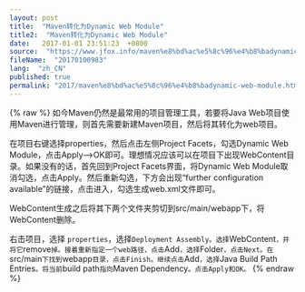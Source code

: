 ```yaml
---
layout: post
title:  "Maven转化为Dynamic Web Module"
title2:  "Maven转化为Dynamic Web Module"
date:   2017-01-01 23:51:23  +0800
source:  "https://www.jfox.info/maven%e8%bd%ac%e5%8c%96%e4%b8%badynamic-web-module.html"
fileName:  "20170100983"
lang:  "zh_CN"
published: true
permalink: "2017/maven%e8%bd%ac%e5%8c%96%e4%b8%badynamic-web-module.html"
---
```

{% raw %}
如今Maven仍然是最常用的项目管理工具，若要将Java Web项目使用Maven进行管理，则首先需要新建Maven项目，然后将其转化为web项目。

在项目右键选择properties，然后点击左侧Project Facets，勾选Dynamic Web Module，点击Apply–>OK即可。理想情况应该可以在项目下出现WebContent目录。如果没有的话，首先回到Project Facets界面，将Dynamic Web Module取消勾选，点击Apply。然后重新勾选，下方会出现“further configuration available”的链接，点击进入，勾选生成web.xml文件即可。

WebContent生成之后将其下两个文件夹剪切到src/main/webapp下，将WebContent删除。

右击项目，选择 `properties`，选择`Deployment Assembly。选择`WebContent`，并将它`remove`掉。接着重新指定一个web路径，点击`Add`，选择`Folder`，点击Next。在`src/main`下找到`webapp`目录，点击Finish。继续点击`Add`，选择`Java Build Path Entries`。将当前`build path`指向`Maven Dependency`。点击Apply和OK。`
{% endraw %}
